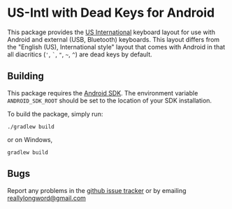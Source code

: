 # US-Intl with Dead Keys for Android

This package provides the [US International](https://en.wikipedia.org/wiki/QWERTY#US-International) keyboard layout for use with Android and external (USB, Bluetooth) keyboards.
This layout differs from the "English (US), International style" layout that comes with Android in that all diacritics (`'`, `` ` ``, `"`, `~`, `^`) are dead keys by default.

## Building

This package requires the [Android SDK](https://developer.android.com/studio).
The environment variable `ANDROID_SDK_ROOT` should be set to the location of your SDK installation.

To build the package, simply run:

`./gradlew build`

or on Windows,

`gradlew build`

## Bugs

Report any problems in the [github issue tracker](https://github.com/dashea/us-intl-android/issues) or by emailing reallylongword@gmail.com
